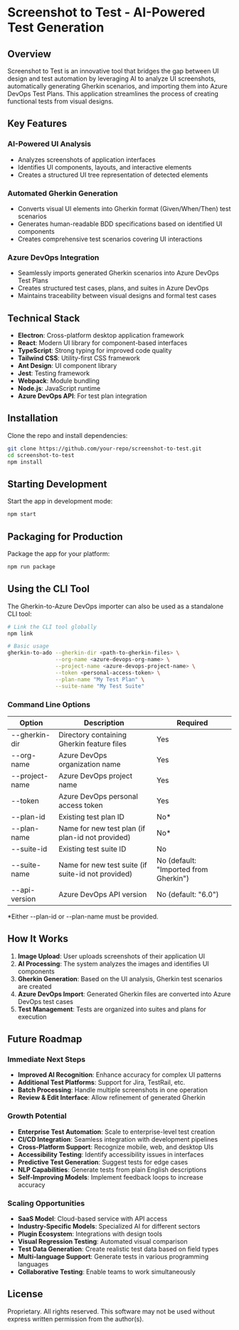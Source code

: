 # Screenshot to Test - AI-Powered Test Generation

## Overview
Screenshot to Test is an innovative tool that bridges the gap between UI design and test automation by leveraging AI to analyze UI screenshots, automatically generating Gherkin scenarios, and importing them into Azure DevOps Test Plans. This application streamlines the process of creating functional tests from visual designs.

## Key Features

### AI-Powered UI Analysis
- Analyzes screenshots of application interfaces
- Identifies UI components, layouts, and interactive elements
- Creates a structured UI tree representation of detected elements

### Automated Gherkin Generation
- Converts visual UI elements into Gherkin format (Given/When/Then) test scenarios
- Generates human-readable BDD specifications based on identified UI components
- Creates comprehensive test scenarios covering UI interactions

### Azure DevOps Integration
- Seamlessly imports generated Gherkin scenarios into Azure DevOps Test Plans
- Creates structured test cases, plans, and suites in Azure DevOps
- Maintains traceability between visual designs and formal test cases

## Technical Stack
- **Electron**: Cross-platform desktop application framework
- **React**: Modern UI library for component-based interfaces
- **TypeScript**: Strong typing for improved code quality
- **Tailwind CSS**: Utility-first CSS framework
- **Ant Design**: UI component library
- **Jest**: Testing framework
- **Webpack**: Module bundling
- **Node.js**: JavaScript runtime
- **Azure DevOps API**: For test plan integration

## Installation

Clone the repo and install dependencies:

```bash
git clone https://github.com/your-repo/screenshot-to-test.git
cd screenshot-to-test
npm install
```

## Starting Development

Start the app in development mode:

```bash
npm start
```

## Packaging for Production

Package the app for your platform:

```bash
npm run package
```

## Using the CLI Tool

The Gherkin-to-Azure DevOps importer can also be used as a standalone CLI tool:

```bash
# Link the CLI tool globally
npm link

# Basic usage
gherkin-to-ado --gherkin-dir <path-to-gherkin-files> \
               --org-name <azure-devops-org-name> \
               --project-name <azure-devops-project-name> \
               --token <personal-access-token> \
               --plan-name "My Test Plan" \
               --suite-name "My Test Suite"
```

### Command Line Options

| Option | Description | Required |
|--------|-------------|----------|
| --gherkin-dir | Directory containing Gherkin feature files | Yes |
| --org-name | Azure DevOps organization name | Yes |
| --project-name | Azure DevOps project name | Yes |
| --token | Azure DevOps personal access token | Yes |
| --plan-id | Existing test plan ID | No* |
| --plan-name | Name for new test plan (if plan-id not provided) | No* |
| --suite-id | Existing test suite ID | No |
| --suite-name | Name for new test suite (if suite-id not provided) | No (default: "Imported from Gherkin") |
| --api-version | Azure DevOps API version | No (default: "6.0") |

*Either --plan-id or --plan-name must be provided.

## How It Works

1. **Image Upload**: User uploads screenshots of their application UI
2. **AI Processing**: The system analyzes the images and identifies UI components
3. **Gherkin Generation**: Based on the UI analysis, Gherkin test scenarios are created
4. **Azure DevOps Import**: Generated Gherkin files are converted into Azure DevOps test cases
5. **Test Management**: Tests are organized into suites and plans for execution

## Future Roadmap

### Immediate Next Steps
- **Improved AI Recognition**: Enhance accuracy for complex UI patterns
- **Additional Test Platforms**: Support for Jira, TestRail, etc.
- **Batch Processing**: Handle multiple screenshots in one operation
- **Review & Edit Interface**: Allow refinement of generated Gherkin

### Growth Potential
- **Enterprise Test Automation**: Scale to enterprise-level test creation
- **CI/CD Integration**: Seamless integration with development pipelines
- **Cross-Platform Support**: Recognize mobile, web, and desktop UIs
- **Accessibility Testing**: Identify accessibility issues in interfaces
- **Predictive Test Generation**: Suggest tests for edge cases
- **NLP Capabilities**: Generate tests from plain English descriptions
- **Self-Improving Models**: Implement feedback loops to increase accuracy

### Scaling Opportunities
- **SaaS Model**: Cloud-based service with API access
- **Industry-Specific Models**: Specialized AI for different sectors
- **Plugin Ecosystem**: Integrations with design tools
- **Visual Regression Testing**: Automated visual comparison
- **Test Data Generation**: Create realistic test data based on field types
- **Multi-language Support**: Generate tests in various programming languages
- **Collaborative Testing**: Enable teams to work simultaneously

## License

Proprietary. All rights reserved. This software may not be used without express written permission from the author(s).
